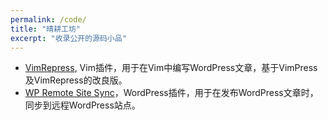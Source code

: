 ```yaml
---
permalink: /code/
title: "晴耕工坊"
excerpt: "收录公开的源码小品"
---
```


* [VimRepress](https://github.com/morningspace/VimRepress), Vim插件，用于在Vim中编写WordPress文章，基于VimPress及VimRepress的改良版。
* [WP Remote Site Sync](https://github.com/morningspace/wp-remote-site-sync)，WordPress插件，用于在发布WordPress文章时，同步到远程WordPress站点。
